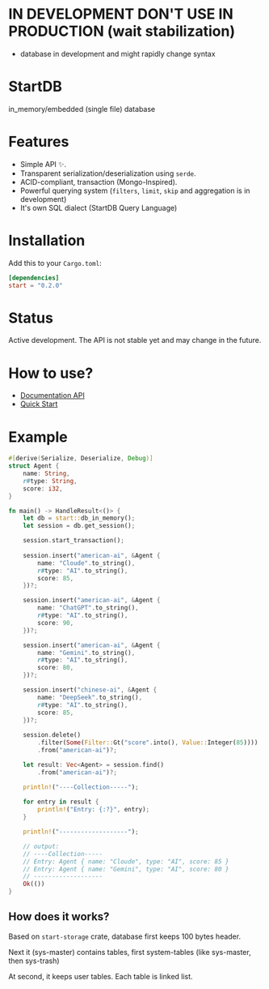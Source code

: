 # IN DEVELOPMENT DON'T USE IN PRODUCTION (wait stabilization)

* database in development and might rapidly change syntax

# StartDB

in_memory/embedded (single file) database

# Features

- Simple API ✨.
- Transparent serialization/deserialization using `serde`.
- ACID-compliant, transaction (Mongo-Inspired).
- Powerful querying system (`filters`, `limit`, `skip` and aggregation is in development)
- It's own SQL dialect (StartDB Query Language)

# Installation

Add this to your `Cargo.toml`:
```toml
[dependencies]
start = "0.2.0"
```

# Status

Active development. The API is not stable yet and may change in the future.

# How to use?

- [Documentation API](doc)
- [Quick Start](quick-start)

# Example
```rust
#[derive(Serialize, Deserialize, Debug)]
struct Agent {
    name: String,
    r#type: String,
    score: i32,
}

fn main() -> HandleResult<()> {
    let db = start::db_in_memory();
    let session = db.get_session();

    session.start_transaction();
    
    session.insert("american-ai", &Agent {
        name: "Cloude".to_string(),
        r#type: "AI".to_string(),
        score: 85,
    })?;

    session.insert("american-ai", &Agent {
        name: "ChatGPT".to_string(),
        r#type: "AI".to_string(),
        score: 90,
    })?;

    session.insert("american-ai", &Agent {
        name: "Gemini".to_string(),
        r#type: "AI".to_string(),
        score: 80,
    })?;

    session.insert("chinese-ai", &Agent {
        name: "DeepSeek".to_string(),
        r#type: "AI".to_string(),
        score: 85,
    })?;
    
    session.delete()
        .filter(Some(Filter::Gt("score".into(), Value::Integer(85))))
        .from("american-ai")?;

    let result: Vec<Agent> = session.find()
        .from("american-ai")?;

    println!("----Collection-----");
    
    for entry in result {
        println!("Entry: {:?}", entry);
    }

    println!("-------------------");

    // output:
    // ----Collection-----
    // Entry: Agent { name: "Cloude", type: "AI", score: 85 }
    // Entry: Agent { name: "Gemini", type: "AI", score: 80 }
    // -------------------
    Ok(())
}
```

## How does it works?

Based on `start-storage` crate, database first keeps 100 bytes header.

Next it (sys-master) contains tables, first system-tables (like sys-master, then sys-trash)

At second, it keeps user tables. Each table is linked list.